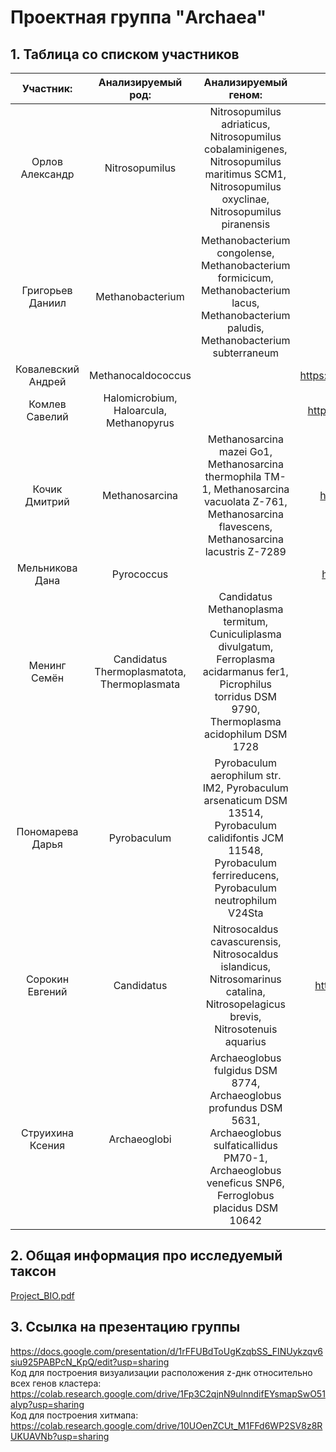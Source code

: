 # Проектная группа "Archaea"
## 1. Таблица со списком участников

| Участник: | Анализируемый род: | Анализируемый геном: | Ссылка на GitHub с индивидуальной частью: |
| :---: | :---: | :---: | :---: |
| Орлов  Александр | Nitrosopumilus | Nitrosopumilus adriaticus, Nitrosopumilus cobalaminigenes, Nitrosopumilus maritimus SCM1, Nitrosopumilus oxyclinae, Nitrosopumilus piranensis | https://github.com/aleph0naught/minor_bioinf_project |
| Григорьев Даниил | Methanobacterium | Methanobacterium congolense, Methanobacterium formicicum, Methanobacterium lacus, Methanobacterium paludis, Methanobacterium subterraneum | https://github.com/dannygrig/hse22_project |
| Ковалевский  Андрей | Methanocaldococcus |  | https://github.com/princecorwinofamber/hse22_project/tree/main |
| Комлев Савелий | Halomicrobium, Haloarcula, Methanopyrus |  | https://github.com/Unknown-Negotiator/hse22_z-dna_project |
| Кочик  Дмитрий | Methanosarcina | Methanosarcina mazei Go1, Methanosarcina thermophila TM-1, Methanosarcina vacuolata Z-761, Methanosarcina flavescens, Methanosarcina lacustris Z-7289 | https://github.com/dakochik/hse_project_methanosarcina |
| Мельникова Дана | Pyrococcus |  | https://github.com/Meldanka/hse22_project_pyrococcus |
| Менинг Семён | Candidatus Thermoplasmatota, Thermoplasmata | Candidatus Methanoplasma termitum, Cuniculiplasma divulgatum, Ferroplasma acidarmanus fer1, Picrophilus torridus DSM 9790, Thermoplasma acidophilum DSM 1728  | https://github.com/Solomorning/hse22_project |
| Пономарева Дарья | Pyrobaculum | Pyrobaculum aerophilum str. IM2, Pyrobaculum arsenaticum DSM 13514, Pyrobaculum calidifontis JCM 11548, Pyrobaculum ferrireducens, Pyrobaculum neutrophilum V24Sta | https://github.com/daria-pon/hse22_project |
| Сорокин  Евгений | Candidatus | Nitrosocaldus cavascurensis, Nitrosocaldus islandicus, Nitrosomarinus catalina, Nitrosopelagicus brevis, Nitrosotenuis aquarius | https://github.com/Evgeniy-Sorokin/hse22_project_Sorokin |
| Струихина  Ксения | Archaeoglobi | Archaeoglobus fulgidus DSM 8774, Archaeoglobus profundus DSM 5631, Archaeoglobus sulfaticallidus PM70-1, Archaeoglobus veneficus SNP6, Ferroglobus placidus DSM 10642 | https://github.com/ainesko/hse22_project |
## 2. Общая информация про исследуемый таксон

[Project_BIO.pdf](https://github.com/daria-pon/project_archaea/files/8926882/Project_BIO.pdf)  

## 3. Ссылка на презентацию группы

https://docs.google.com/presentation/d/1rFFUBdToUgKzqbSS_FINUykzqv6siu925PABPcN_KpQ/edit?usp=sharing  
Код для построения визуализации расположения z-днк относительно всех генов кластера: https://colab.research.google.com/drive/1Fp3C2qjnN9ulnndifEYsmapSwO51aIyp?usp=sharing  
Код для построения хитмапа: https://colab.research.google.com/drive/10UOenZCUt_M1FFd6WP2SV8z8RUKUAVNb?usp=sharing  
